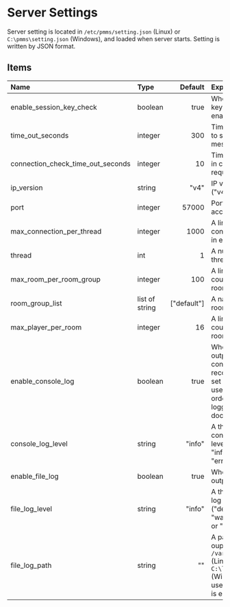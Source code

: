 # Server Settings

Server setting is located in `/etc/pmms/setting.json` (Linux) or `C:\pmms\setting.json` (Windows), and loaded when server starts.
Setting is written by JSON format.

## Items

|Name|Type|Default|Explanation|
|:---|:---|---:|:---|
|enable_session_key_check|boolean|true|Wheather session key check is enabled.|
|time_out_seconds|integer|300|Timeout seconds to send or receive message.|
|connection_check_time_out_seconds|integer|10|Timeout seconds in connection test request.|
|ip_version|string|"v4"|IP version to use. ("v4" or "v6")|
|port|integer|57000|Port number to accept.|
|max_connection_per_thread|integer|1000|A limit of connection count in each thread.|
|thread|int|1|A number of thread to run.|
|max_room_per_room_group|integer|100|A limit of room count in each room group.|
|room_group_list|list of string|["default"]|A name list of room group.|
|max_player_per_room|integer|16|A limit of player count in each room|
|enable_console_log|boolean|true|Wheather log is outputed to console. It is recommended to set true when you use docker in order to use logging system of docker.|
|console_log_level|string|"info"|A threshold of console log by level. ("debug", "info", "warning", "error" or "fatal")|
|enable_file_log|boolean|true|Wheather log is outputed to file.|
|file_log_level|string|"info"|A threshold of file log by level. ("debug", "info", "warning", "error" or "fatal")|
|file_log_path|string|""|A path of file to ouput log. `/var/log/pmms.log` (Linux) or `C:\log\pmms.log` (Windows) are used if this setting is empty.|
